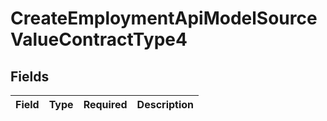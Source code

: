 # CreateEmploymentApiModelSourceValueContractType4


## Fields

| Field       | Type        | Required    | Description |
| ----------- | ----------- | ----------- | ----------- |